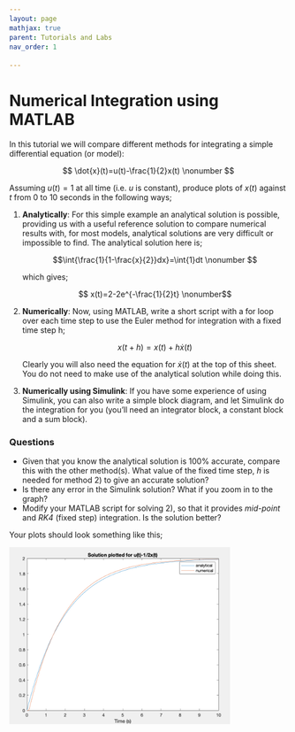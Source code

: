 ```yaml
---
layout: page
mathjax: true
parent: Tutorials and Labs
nav_order: 1

---
```


# Numerical Integration using MATLAB

In this tutorial we will compare different methods for integrating a simple differential equation (or model):

$$ \dot{x}(t)=u(t)-\frac{1}{2}x(t) \nonumber $$

Assuming $u(t)=1$ at all time (i.e. $u$ is constant), produce plots of $x(t)$ against $t$ from 0 to 10 seconds in the following ways;

1. **Analytically**: For this simple example an analytical solution is possible, providing us with a useful reference solution to compare numerical results with, for most models, analytical solutions are very difficult or impossible to find. The analytical solution here is;

    $$\int{\frac{1}{1-\frac{x}{2}}dx}=\int{1}dt \nonumber $$

    which gives;

    $$ x(t)=2-2e^{-\frac{1}{2}t} \nonumber$$

2. **Numerically**: Now, using MATLAB, write a short script with a for loop over each time step to use the Euler method for integration with a fixed time step h;

    $$ x(t+h)=x(t)+h\dot{x}(t) \nonumber$$

    Clearly you will also need the equation for $\dot{x}(t)$ at the top of this sheet. You do not need to make use of the analytical solution while doing this.

3. **Numerically using Simulink**: If you have some experience of using Simulink, you can also write a simple block diagram, and let Simulink do the integration for you (you’ll need an integrator block, a constant block and a sum block).

### Questions

* Given that you know the analytical solution is 100% accurate, compare this with the other method(s). What value of the fixed time step, $h$ is needed for method 2) to give an accurate solution?
* Is there any error in the Simulink solution? What if you zoom in to the graph?
* Modify your MATLAB script for solving 2), so that it provides *mid-point* and *RK4* (fixed step) integration. Is the solution better?

Your plots should look something like this;

<img src="figs/numerical_integration_sol.png" width=400>
